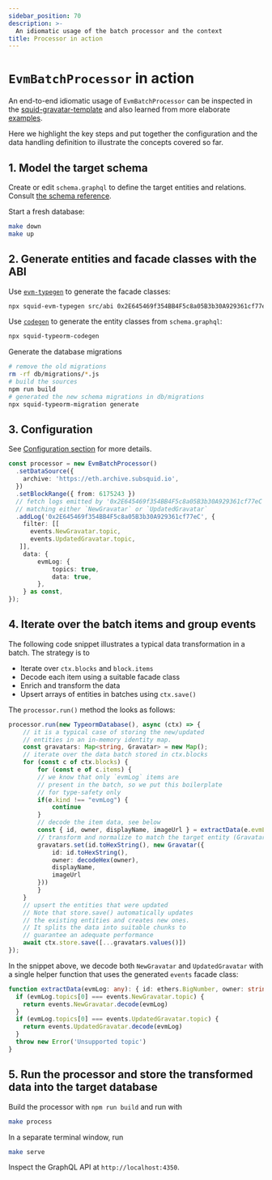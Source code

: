 ```yaml
---
sidebar_position: 70
description: >-
  An idiomatic usage of the batch processor and the context
title: Processor in action
---
```


# `EvmBatchProcessor` in action

An end-to-end idiomatic usage of `EvmBatchProcessor` can be inspected in the [squid-gravatar-template](https://github.com/subsquid/gravatar-squid) and also learned from more elaborate [examples](/develop-a-squid/examples).

Here we highlight the key steps and put together the configuration and the data handling definition to illustrate the concepts covered so far.

## 1. Model the target schema

Create or edit `schema.graphql` to define the target entities and relations. Consult [the schema reference](/develop-a-squid/schema-file).

Start a fresh database:
```bash
make down
make up
```

## 2. Generate entities and facade classes with the ABI

Use [`evm-typegen`](/develop-a-squid/typegen/squid-evm-typegen) to generate the facade classes:
```bash
npx squid-evm-typegen src/abi 0x2E645469f354BB4F5c8a05B3b30A929361cf77eC#Gravity --clean
```

Use [`codegen`](/develop-a-squid/schema-file) to generate the entity classes from `schema.graphql`:
```bash
npx squid-typeorm-codegen
```
Generate the database migrations
```bash
# remove the old migrations
rm -rf db/migrations/*.js
# build the sources
npm run build
# generated the new schema migrations in db/migrations
npx squid-typeorm-migration generate
```

## 3. Configuration

See [Configuration section](/develop-a-squid/evm-processor/configuration) for more details.

```ts
const processor = new EvmBatchProcessor()
  .setDataSource({
    archive: 'https://eth.archive.subsquid.io',
  })
  .setBlockRange({ from: 6175243 })
  // fetch logs emitted by '0x2E645469f354BB4F5c8a05B3b30A929361cf77eC'
  // matching either `NewGravatar` or `UpdatedGravatar`
  .addLog('0x2E645469f354BB4F5c8a05B3b30A929361cf77eC', {
    filter: [[
      events.NewGravatar.topic,
      events.UpdatedGravatar.topic,
   ]],
    data: {
        evmLog: {
            topics: true,
            data: true,
        },
    } as const,
});
```

## 4. Iterate over the batch items and group events

The following code snippet illustrates a typical data transformation in a batch. The strategy is to

- Iterate over `ctx.blocks` and `block.items`
- Decode each item using a suitable facade class
- Enrich and transform the data 
- Upsert arrays of entities in batches using `ctx.save()`

The `processor.run()` method the looks as follows:

```ts
processor.run(new TypeormDatabase(), async (ctx) => {
    // it is a typical case of storing the new/updated
    // entities in an in-memory identity map.
    const gravatars: Map<string, Gravatar> = new Map();
    // iterate over the data batch stored in ctx.blocks
    for (const c of ctx.blocks) {
        for (const e of c.items) {
        // we know that only `evmLog` items are
        // present in the batch, so we put this boilerplate
        // for type-safety only
        if(e.kind !== "evmLog") {
            continue
        }
        // decode the item data, see below
        const { id, owner, displayName, imageUrl } = extractData(e.evmLog)
        // transform and normalize to match the target entity (Gravatar)
        gravatars.set(id.toHexString(), new Gravatar({
            id: id.toHexString(),
            owner: decodeHex(owner),
            displayName,
            imageUrl
        })) 
        }
    }
    // upsert the entities that were updated 
    // Note that store.save() automatically updates 
    // the existing entities and creates new ones.
    // It splits the data into suitable chunks to
    // guarantee an adequate performance
    await ctx.store.save([...gravatars.values()])
});
```

In the snippet above, we decode both `NewGravatar` and `UpdatedGravatar` with a single helper function that uses the 
generated `events` facade class:
```ts
function extractData(evmLog: any): { id: ethers.BigNumber, owner: string, displayName: string, imageUrl: string} {
  if (evmLog.topics[0] === events.NewGravatar.topic) {
    return events.NewGravatar.decode(evmLog)
  }
  if (evmLog.topics[0] === events.UpdatedGravatar.topic) {
    return events.UpdatedGravatar.decode(evmLog)
  }
  throw new Error('Unsupported topic')
}
```

## 5. Run the processor and store the transformed data into the target database

Build the processor with `npm run build` and run with
```bash
make process
```

In a separate terminal window, run
```bash
make serve
```
Inspect the GraphQL API at `http://localhost:4350`.